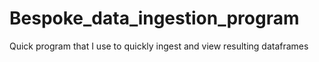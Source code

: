 # Bespoke_data_ingestion_program
Quick program that I use to quickly ingest and view resulting dataframes
